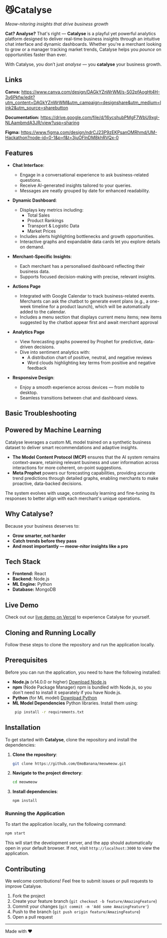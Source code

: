 # 😼Catalyse
*Meow-nitoring insights that drive business growth*

**Cat? Analyse?** That's right — **Catalyse** is a playful yet powerful analytics platform designed to deliver real-time business insights through an intuitive chat interface and dynamic dashboards. Whether you're a merchant looking to grow or a manager tracking market trends, Catalyse helps you *pounce* on opportunities faster than ever.

With Catalyse, you don’t just *analyse* — you **catalyse** your business growth.

## Links

**Canva:** https://www.canva.com/design/DAGkYZnWrWM/s-S02pfAogHt4H-3y6Pkfw/edit?utm_content=DAGkYZnWrWM&utm_campaign=designshare&utm_medium=link2&utm_source=sharebutton

**Documentation:** https://drive.google.com/file/d/16ycshubPMgF7WbU9xgI-NLAambmdA3JR/view?usp=sharing

**Figma:** https://www.figma.com/design/ndrCJ23P9zEKPsanOMRhmd/UM-Hackathon?node-id=0-1&p=f&t=3juOFlnDM8khRVQx-0

## Features

- **Chat Interface**: 
  - Engage in a conversational experience to ask business-related questions.
  - Receive AI-generated insights tailored to your queries.
  - Messages are neatly grouped by date for enhanced readability.

- **Dynamic Dashboard**:
  - Displays key metrics including:
      - Total Sales
      - Product Rankings
      - Transport & Logistic Data
      - Market Prices
  - Includes alerts highlighting bottlenecks and growth opportunities.
  - Interactive graphs and expandable data cards let you explore details on demand.

- **Merchant-Specific Insights**:
  - Each merchant has a personalised dashboard reflecting their business data.
  - Supports focused decision-making with precise, relevant insights.
 
- **Actions Page**
  - Integrated with Google Calendar to track business-related events.
  Merchants can ask the chatbot to generate event plans (e.g., a one-week timeline for a product launch), which will be automatically added to the calendar.
  - Includes a menu section that displays current menu items; new items suggested by the chatbot appear first and await merchant approval

- **Analytics Page**
  - View forecasting graphs powered by Prophet for predictive, data-driven decisions.
  - Dive into sentiment analytics with:
    - A distribution chart of positive, neutral, and negative reviews
    - Word clouds highlighting key terms from positive and negative feedback

- **Responsive Design**:
  - Enjoy a smooth experience across devices — from mobile to desktop.
  - Seamless transitions between chat and dashboard views.

## Basic Troubleshooting

## Powered by Machine Learning

Catalyse leverages a custom ML model trained on a synthetic business dataset to deliver smart recommendations and adaptive insights. 
- **The Model Content Protocol (MCP)** ensures that the AI system remains context-aware, retaining relevant business and user information across interactions for more coherent, on-point suggestions.
- **Meta Prophet** powers our forecasting capabilities, providing accurate trend predictions through detailed graphs, enabling merchants to make proactive, data-backed decisions.

The system evolves with usage, continuously learning and fine-tuning its responses to better align with each merchant's unique operations.

## Why Catalyse?

Because your business deserves to:
- **Grow smarter, not harder**
- **Catch trends before they pass**
- **And most importantly — meow-nitor insights like a pro**

## Tech Stack

- **Frontend:** React
- **Backend:** Node.js
- **ML Engine:** Python
- **Database:** MongoDB

## Live Demo

Check out our [live demo on Vercel](https://cat-alyse.vercel.app/) to experience Catalyse for yourself. 

## Cloning and Running Locally

Follow these steps to clone the repository and run the application locally.

## Prerequisites

Before you can run the application, you need to have the following installed:
- **Node.js** (v14.0.0 or higher)
  [Download Node.js](https://nodejs.org/en)
- **npm** (Node Package Manager)
  npm is bundled with Node.js, so you don't need to install it separately if you have Node.js.
- **Python** (for ML model)
  [Download Python](https://www.python.org/downloads/)
- **ML Model Dependencies**
  Python libraries. Install them using:
  ```bash
   pip install -r requirements.txt
  ```

## Installation

To get started with **Catalyse**, clone the repository and install the dependencies:
1. **Clone the repository**:
   ```bash
   git clone https://github.com/EmoBanana/meowmeow.git
   ```

2. **Navigate to the project directory**:
   ```bash
   cd meowmeow
   ```

3. **Install dependencies**:
   ```bash
   npm install
   ```

### Running the Application

To start the application locally, run the following command:

```bash
npm start
```

This will start the development server, and the app should automatically open in your default browser. If not, visit `http://localhost:3000` to view the application.

## Contributing

We welcome contributions! Feel free to submit issues or pull requests to improve Catalyse.

1. Fork the project
2. Create your feature branch (`git checkout -b feature/AmazingFeature`)
3. Commit your changes (`git commit -m 'Add some AmazingFeature'`)
4. Push to the branch (`git push origin feature/AmazingFeature`)
5. Open a pull request

---

Made with ❤️
